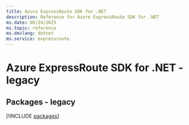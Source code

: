 ```yaml
---
title: Azure ExpressRoute SDK for .NET
description: Reference for Azure ExpressRoute SDK for .NET
ms.date: 06/24/2025
ms.topic: reference
ms.devlang: dotnet
ms.service: expressroute
---
```

# Azure ExpressRoute SDK for .NET - legacy
## Packages - legacy
[!INCLUDE [packages](expressroute-index.md)]